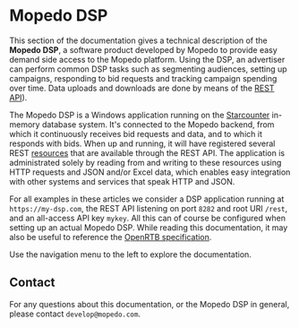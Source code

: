 # Mopedo DSP

This section of the documentation gives a technical description of the **Mopedo DSP**, a software product developed by Mopedo to provide easy demand side access to the Mopedo platform. Using the DSP, an advertiser can perform common DSP tasks such as segmenting audiences, setting up campaigns, responding to bid requests and tracking campaign spending over time. Data uploads and downloads are done by means of the [REST API](Developer%20guides/REST%20API%20introduction)).

The Mopedo DSP is a Windows application running on the [Starcounter](http://www.starcounter.com) in-memory database system. It's connected to the Mopedo backend, from which it continuously receives bid requests and data, and to which it responds with bids. When up and running, it will have registered several REST [resources](Developer%20guides/API%20reference/API%20reference%20overview) that are available through the REST API. The application is administrated solely by reading from and writing to these resources using HTTP requests and JSON and/or Excel data, which enables easy integration with other systems and services that speak HTTP and JSON.

For all examples in these articles we consider a DSP application running at `https://my-dsp.com`, the REST API listening on port `8282` and root URI `/rest`, and an all-access API key `mykey`. All this can of course be configured when setting up an actual Mopedo DSP. While reading this documentation, it may also be useful to reference the [OpenRTB specification](https://www.iab.com/wp-content/uploads/2016/03/OpenRTB-API-Specification-Version-2-5-FINAL.pdf).

Use the navigation menu to the left to explore the documentation.

## Contact

For any questions about this documentation, or the Mopedo DSP in general, please contact `develop@mopedo.com`.
